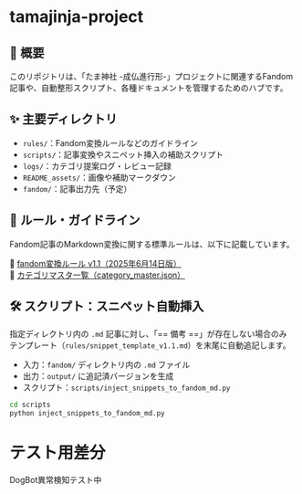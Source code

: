 # tamajinja-project

## 📘 概要

このリポジトリは、「たま神社 -成仏進行形-」プロジェクトに関連するFandom記事や、自動整形スクリプト、各種ドキュメントを管理するためのハブです。

## ✨ 主要ディレクトリ

- `rules/`：Fandom変換ルールなどのガイドライン
- `scripts/`：記事変換やスニペット挿入の補助スクリプト
- `logs/`：カテゴリ提案ログ・レビュー記録
- `README_assets/`：画像や補助マークダウン
- `fandom/`：記事出力先（予定）

## 🧾 ルール・ガイドライン

Fandom記事のMarkdown変換に関する標準ルールは、以下に記載しています。

📄 [fandom変換ルール v1.1（2025年6月14日版）](rules/fandom変換ルール_v1.1_20250614.md)  
📁 [カテゴリマスタ一覧（category_master.json）](logs/category_master.json)


## 🛠 スクリプト：スニペット自動挿入

指定ディレクトリ内の `.md` 記事に対し、「== 備考 ==」が存在しない場合のみ  
テンプレート（`rules/snippet_template_v1.1.md`）を末尾に自動追記します。

- 入力：`fandom/` ディレクトリ内の `.md` ファイル
- 出力：`output/` に追記済バージョンを生成
- スクリプト：`scripts/inject_snippets_to_fandom_md.py`

```bash
cd scripts
python inject_snippets_to_fandom_md.py
```
# テスト用差分
DogBot異常検知テスト中


